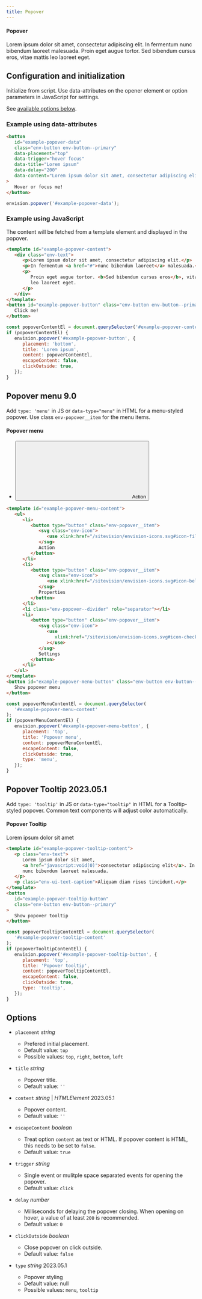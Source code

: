 ```yaml
---
title: Popover
---
```


<div class="code-example">
<div class="example-static-popover env-popover" data-popper-placement="bottom">
   <div class="env-popover__arrow"></div>
   <div class="env-popover__header">
      <h4 class="env-ui-text-overline">Popover</h4>
   </div>
   <div class="env-popover__content">
      <p class="env-text">
         Lorem ipsum dolor sit amet, consectetur adipiscing elit. In fermentum
         nunc bibendum laoreet malesuada. Proin eget augue tortor. Sed bibendum
         cursus eros, vitae mattis leo laoreet eget.
      </p>
   </div>
</div>
</div>

## Configuration and initialization

Initialize from script. Use data-attributes on the opener element or option parameters in JavaScript for settings.

See [available options below](#options).

### Example using data-attributes

```html
<button
   id="example-popover-data"
   class="env-button env-button--primary"
   data-placement="top"
   data-trigger="hover focus"
   data-title="Lorem ipsum"
   data-delay="200"
   data-content="Lorem ipsum dolor sit amet, consectetur adipiscing elit. In fermentum nunc bibendum laoreet malesuada. Proin eget augue tortor. Sed bibendum cursus eros, vitae mattis leo laoreet eget."
>
   Hover or focus me!
</button>
```

```javascript
envision.popover('#example-popover-data');
```

### Example using JavaScript

The content will be fetched from a template element and displayed in the popover.

```html
<template id="example-popover-content">
   <div class="env-text">
      <p>Lorem ipsum dolor sit amet, consectetur adipiscing elit.</p>
      <p>In fermentum <a href="#">nunc bibendum laoreet</a> malesuada.</p>
      <p>
         Proin eget augue tortor. <b>Sed bibendum cursus eros</b>, vitae mattis
         leo laoreet eget.
      </p>
   </div>
</template>
<button id="example-popover-button" class="env-button env-button--primary">
   Click me!
</button>
```

```javascript
const popoverContentEl = document.querySelector('#example-popover-content');
if (popoverContentEl) {
   envision.popover('#example-popover-button', {
      placement: 'bottom',
      title: 'Lorem ipsum',
      content: popoverContentEl,
      escapeContent: false,
      clickOutside: true,
   });
}
```

## Popover menu <span class="env-badge env-badge--info">9.0</span>

Add `type: 'menu'` in JS or `data-type="menu"` in HTML
for a menu-styled popover. Use class `env-popover__item` for the menu items.

<div class="env-m-vertical--large">
<div class="example-static-popover env-popover" data-popper-placement="bottom">
   <div class="env-popover__arrow"></div>
   <div class="env-popover__header">
      <h4 class="env-ui-text-overline">Popover menu</h4>
   </div>
   <div class="env-popover__menu">
<ul>
      <li>
         <button type="button" class="env-popover__item">
            <svg class="env-icon">
               <use xlink:href="/sitevision/envision-icons.svg#icon-file"></use>
            </svg>
            Action
         </button>
      </li>
</ul>
   </div>
</div>
</div>

```html
<template id="example-popover-menu-content">
   <ul>
      <li>
         <button type="button" class="env-popover__item">
            <svg class="env-icon">
               <use xlink:href="/sitevision/envision-icons.svg#icon-file"></use>
            </svg>
            Action
         </button>
      </li>
      <li>
         <button type="button" class="env-popover__item">
            <svg class="env-icon">
               <use xlink:href="/sitevision/envision-icons.svg#icon-bell"></use>
            </svg>
            Properties
         </button>
      </li>
      <li class="env-popover--divider" role="separator"></li>
      <li>
         <button type="button" class="env-popover__item">
            <svg class="env-icon">
               <use
                  xlink:href="/sitevision/envision-icons.svg#icon-check-done"
               ></use>
            </svg>
            Settings
         </button>
      </li>
   </ul>
</template>
<button id="example-popover-menu-button" class="env-button env-button--primary">
   Show popover menu
</button>
```

```javascript
const popoverMenuContentEl = document.querySelector(
   '#example-popover-menu-content'
);
if (popoverMenuContentEl) {
   envision.popover('#example-popover-menu-button', {
      placement: 'top',
      title: 'Popover menu',
      content: popoverMenuContentEl,
      escapeContent: false,
      clickOutside: true,
      type: 'menu',
   });
}
```

<span id="tooltip" class="offset-anchor"></span>

## Popover Tooltip <span class="env-badge env-badge--info">2023.05.1</span>

Add `type: 'tooltip'` in JS or `data-type="tooltip"` in HTML
for a Tooltip-styled popover. Common text components will adjust color automatically.

<div class="env-m-vertical--large">
<div class="example-static-popover env-popover env-popover--tooltip" data-popper-placement="bottom">
<div class="env-popover__arrow"></div>
   <div class="env-popover__header">
      <h4 class="env-ui-text-overline">Popover Tooltip</h4>
   </div>
   <div class="env-popover__content">
      <p class="env-text">
         Lorem ipsum dolor sit amet
      </p>
   </div>
</div>
</div>

```html
<template id="example-popover-tooltip-content">
   <p class="env-text">
      Lorem ipsum dolor sit amet,
      <a href="javascript:void(0)">consectetur adipiscing elit</a>. In fermentum
      nunc bibendum laoreet malesuada.
   </p>
   <p class="env-ui-text-caption">Aliquam diam risus tincidunt.</p>
</template>
<button
   id="example-popover-tooltip-button"
   class="env-button env-button--primary"
>
   Show popover tooltip
</button>
```

```javascript
const popoverTooltipContentEl = document.querySelector(
   '#example-popover-tooltip-content'
);
if (popoverTooltipContentEl) {
   envision.popover('#example-popover-tooltip-button', {
      placement: 'top',
      title: 'Popover tooltip',
      content: popoverTooltipContentEl,
      escapeContent: false,
      clickOutside: true,
      type: 'tooltip',
   });
}
```

## Options <span id="options" class="offset-anchor"></span>

-  `placement` _string_

   -  Prefered initial placement.
   -  Default value: `top`
   -  Possible values: `top`, `right`, `bottom`, `left`

-  `title` _string_

   -  Popover title.
   -  Default value: `''`

-  `content` _string_ | _HTMLElement_ <span class="env-badge env-badge--info">2023.05.1</span>

   -  Popover content.
   -  Default value: `''`

-  `escapeContent` _boolean_

   -  Treat option `content` as text or HTML. If popover content is HTML, this needs to be set to `false`.
   -  Default value: `true`

-  `trigger` _string_

   -  Single event or mulitple space separated events for opening the popover.
   -  Default value: `click`

-  `delay` _number_

   -  Milliseconds for delaying the popover closing. When opening on hover, a value of at least `200` is recommended.
   -  Default value: `0`

-  `clickOutside` _boolean_

   -  Close popover on click outside.
   -  Default value: `false`

-  `type` _string_ <span class="env-badge env-badge--info">2023.05.1</span>

   -  Popover styling
   -  Default value: null
   -  Possible values: `menu`, `tooltip`
